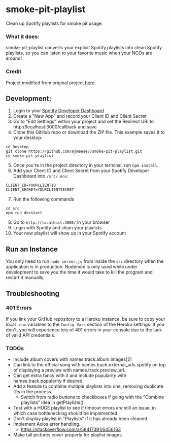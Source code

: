 # smoke-pit-playlist
Clean up Spotify playlists for smoke pit usage.

### What it does:

smoke-pit-playlist converts your explicit Spotify playlists into clean Spotify playlists, 
so you can listen to your favorite music when your NCOs are around!

### Credit

Project modified from original project [here](https://github.com/code-arman/Cleanify).

## Development:

1. Login to your [Spotify Developer Dashboard](https://developer.spotify.com/dashboard/applications)
2. Create a "New App" and record your Client ID and Client Secret
3. Go to "Edit Settings" within your project and set the Redirect URI to http://localhost:3000/callback and save
4. Clone this GitHub repo or download the ZIP file. This example saves it to your desktop:

```
cd Desktop
git clone https://github.com/ajmeese7/smoke-pit-playlist.git
cd smoke-pit-playlist
```

5. Once you're in the project directory in your terminal, run `npm install`.
6. Add your Client ID and Client Secret from your Spotify Developer Dashboard into `/src/.env`:

```
CLIENT_ID=YOURCLIENTID
CLIENT_SECRET=YOURCLIENTSECRET
```

7. Run the following commands
```
cd src
npm run devstart
```
8. Go to `http://localhost:3000/` in your browser
9. Login with Spotify and clean your playlists
10. Your new playlist will show up in your Spotify account

## Run an Instance
You only need to run `node server.js` from inside the `src` directory when the application
is in production. Nodemon is only used while under development to save you the time it
would take to kill the program and restart it manually.

## Troubleshooting
### 401 Errors
If you link your GitHub repository to a Heroku instance, be sure to 
copy your local `.env` variables to the `Config Vars` section of the
Heroku settings. If you don't, you will experience lots of 401 errors
in your console due to the lack of valid API credentials.

### TODOs
- Include album covers with names.track.album.images[2]
- Can link to the official song with names.track.external_urls.spotify on
top of displaying a preview with names.track.preview_url.
- Can get extra fancy with it and include popularity with names.track.popularity 
if desired.
- Add a feature to combine multiple playlists into one, removing duplicate IDs
in the process.
	- Switch from radio buttons to checkboxes if going with
		the "Combine playlists" idea in getPlaylists().
- Test with a HUGE playlist to see if timeout errors are still an issue, in which case
bottlenecking should be implemented.
- Don't display playlist in "Playlists" if it has already been cleaned.
- Implement Axios error handling.
	- https://stackoverflow.com/a/58417391/6456163
- Make tall pictures cover properly for playlist images.